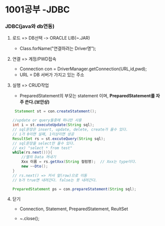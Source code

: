 # 1001공부 -JDBC

### JDBC(java와 db연동)

1. 로드 => DB선택 -> ORACLE LIB(~.JAR)

   - Class.forName("연결하려는 Driver명");

2. 연결 => 계정/PWD접속

   - Connection con = DriverManager.getConnection(URL,id,pwd);
   - URL = DB 서버가 가지고 있는 주소

3. 실행 => CRUD작업

   - PreparedStatement의 부모는 statement 이며, **PreparedStatement를 자주 쓴다.(보안상)**

   ```java
    Statement st = con.createStatement();
   
   //update or query둘중에 하나만 사용
   int i = st.executeUpdate(String sql);
   // sql문장은 insert, update, delete, create가 올수 있다.
   // i가 0이면 실패, 1이상이면 성공
   ResultSet rs = st.excuteQuery(String sql);
   // sql문장을 select만 올수 있다.
   // ex) "select * from test" 
   while(rs.next())}{
       //열의 Data 꺼내기
       Xxx 이름 = rs.getXxx(String 컬럼명);  // Xxx는 type이다.
       new ~~Dto();
   }
   // rs.next() => 커서 앞(row)으로 이동
   // b가 true면 내려간다. false는 못 내려간다.
   ```

   ```java
   PreparedStatement ps = con.prepareStatement(String sql); 
   ```

4. 닫기

   - Connection, Statement, PreparedStatement, ReultSet

   - ~.close();